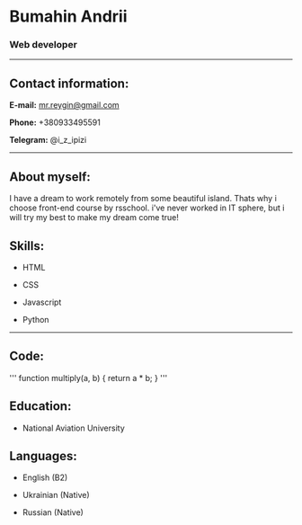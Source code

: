 # Bumahin Andrii

### Web developer

***


## Contact information:

**E-mail:** mr.reygin@gmail.com

**Phone:** +380933495591

**Telegram:** @i_z_ipizi

***

## About myself:

I have a dream to work remotely from some beautiful island. Thats why i choose front-end course by rsschool. i've never worked in IT sphere, but i will try my best to make my dream come true!

## Skills:

* HTML

* CSS

* Javascript

* Python

***

## Code:

'''
function multiply(a, b) {
  return a * b;
}
'''

## Education:

* National Aviation University

## Languages:

* English (B2)

* Ukrainian (Native)

* Russian (Native)